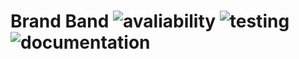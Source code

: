 # Brand Band ![avaliability](https://img.shields.io/badge/avaliability-alpha-red.svg)  ![testing](https://img.shields.io/badge/testing-untested-red.svg) ![documentation](https://img.shields.io/badge/documentation-undocumented-red.svg)